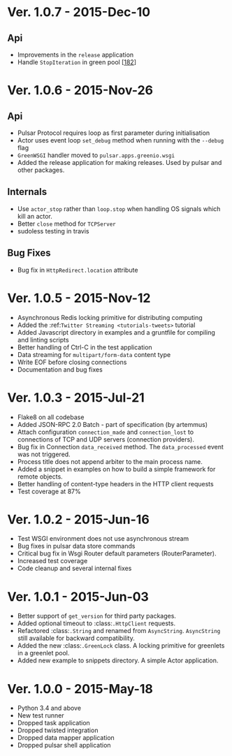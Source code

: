Ver. 1.0.7 - 2015-Dec-10
============================
Api
-------------
* Improvements in the ``release`` application
* Handle ``StopIteration`` in green pool [[182](https://github.com/quantmind/pulsar/pull/182)]


Ver. 1.0.6 - 2015-Nov-26
============================
Api
-------------
* Pulsar Protocol requires loop as first parameter during initialisation
* Actor uses event loop ``set_debug`` method when running with the ``--debug`` flag
* ``GreenWSGI`` handler moved to ``pulsar.apps.greenio.wsgi``
* Added the release application for making releases. Used by pulsar and other packages.

Internals
-------------
* Use ``actor_stop`` rather than ``loop.stop`` when handling OS signals which kill an actor.
* Better ``close`` method for ``TCPServer``
* sudoless testing in travis

Bug Fixes
-------------
* Bug fix in ``HttpRedirect.location`` attribute


Ver. 1.0.5 - 2015-Nov-12
===========================
* Asynchronous Redis locking primitive for distributing computing
* Added the :ref:`Twitter Streaming <tutorials-tweets>` tutorial
* Added Javascript directory in examples and a gruntfile for compiling and linting scripts
* Better handling of Ctrl-C in the test application
* Data streaming for ``multipart/form-data`` content type
* Write EOF before closing connections
* Documentation and bug fixes

Ver. 1.0.3 - 2015-Jul-21
===========================
* Flake8 on all codebase
* Added JSON-RPC 2.0 Batch - part of specification (by artemmus)
* Attach configuration ``connection_made`` and ``connection_lost``
  to connections of TCP and UDP servers (connection providers).
* Bug fix in Connection ``data_received`` method. The ``data_processed``
  event was not triggered.
* Process title does not append arbiter to the main process name.
* Added a snippet in examples on how to build a simple framework for remote
  objects.
* Better handling of content-type headers in the HTTP client requests
* Test coverage at 87%

Ver. 1.0.2 - 2015-Jun-16
===========================
* Test WSGI environment does not use asynchronous stream
* Bug fixes in pulsar data store commands
* Critical bug fix in Wsgi Router default parameters (RouterParameter).
* Increased test coverage
* Code cleanup and several internal fixes

Ver. 1.0.1 - 2015-Jun-03
===========================
* Better support of ``get_version`` for third party packages.
* Added optional timeout to :class:`.HttpClient` requests.
* Refactored :class:`.String` and renamed from ``AsyncString``. ``AsyncString``
  still available for backward compatibility.
* Added the new :class:`.GreenLock` class. A locking primitive for
  greenlets in a greenlet pool.
* Added new example to snippets directory. A simple Actor application.

Ver. 1.0.0 - 2015-May-18
===========================

* Python 3.4 and above
* New test runner
* Dropped task application
* Dropped twisted integration
* Dropped data mapper application
* Dropped pulsar shell application
